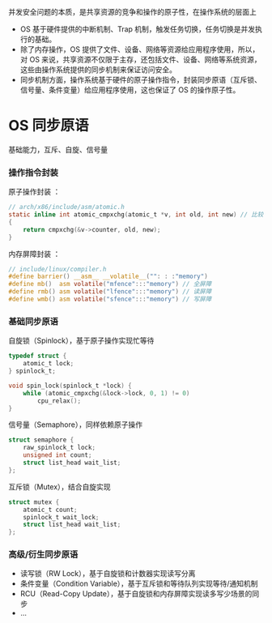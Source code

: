 
并发安全问题的本质，是共享资源的竞争和操作的原子性，在操作系统的层面上

- OS 基于硬件提供的中断机制、Trap 机制，触发任务切换，任务切换是并发执行的基础。
- 除了内存操作，OS 提供了文件、设备、网络等资源给应用程序使用，所以，对 OS 来说，共享资源不仅限于主存，还包括文件、设备、网络等系统资源，这些由操作系统提供的同步机制来保证访问安全。
- 同步机制方面，操作系统基于硬件的原子操作指令，封装同步原语（互斥锁、信号量、条件变量）给应用程序使用，这也保证了 OS 的操作原子性。

# OS 同步原语

基础能力，互斥、自旋、信号量

### 操作指令封装

原子操作封装 ：

```c
// arch/x86/include/asm/atomic.h
static inline int atomic_cmpxchg(atomic_t *v, int old, int new) // 比较并交换
{
    return cmpxchg(&v->counter, old, new);
}
```

内存屏障封装 ：

```c
// include/linux/compiler.h
#define barrier() __asm__ __volatile__("": : :"memory")
#define mb()  asm volatile("mfence":::"memory") // 全屏障
#define rmb() asm volatile("lfence":::"memory") // 读屏障
#define wmb() asm volatile("sfence":::"memory") // 写屏障
```

### 基础同步原语

自旋锁（Spinlock），基于原子操作实现忙等待

```c
typedef struct {
    atomic_t lock;
} spinlock_t;

void spin_lock(spinlock_t *lock) {
    while (atomic_cmpxchg(&lock->lock, 0, 1) != 0)
        cpu_relax();
}
```

信号量（Semaphore），同样依赖原子操作

```c
struct semaphore {
    raw_spinlock_t lock;
    unsigned int count;
    struct list_head wait_list;
};
```

互斥锁（Mutex），结合自旋实现

```c
struct mutex {
    atomic_t count;
    spinlock_t wait_lock;
    struct list_head wait_list;
};
```

### 高级/衍生同步原语

- 读写锁（RW Lock），基于自旋锁和计数器实现读写分离
- 条件变量（Condition Variable），基于互斥锁和等待队列实现等待/通知机制
- RCU（Read-Copy Update），基于自旋锁和内存屏障实现读多写少场景的同步
- ...
